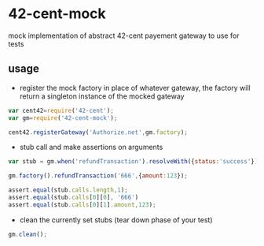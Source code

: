 # 42-cent-mock
mock implementation of abstract 42-cent payement gateway to use for tests

## usage

* register the mock factory in place of whatever gateway, the factory will return a singleton instance of the mocked gateway

```Javascript
var cent42=require('42-cent');
var gm=require('42-cent-mock');

cent42.registerGateway('Authorize.net',gm.factory);

```

* stub call and make assertions on arguments
```Javascript
var stub = gm.when('refundTransaction').resolveWith({status:'success'});

gm.factory().refundTransaction('666',{amount:123});

assert.equal(stub.calls.length,1);
assert.equal(stub.calls[0][0], '666')
assert.equal(stub.calls[0][1].amount,123);
```
* clean the currently set stubs (tear down phase of your test)

```Javascript
gm.clean();
```
